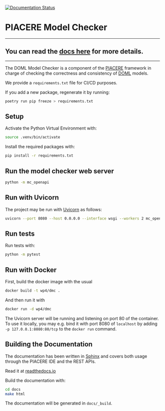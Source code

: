 [![Documentation Status](https://readthedocs.org/projects/piacere-model-checker/badge/?version=latest)](https://piacere-model-checker.readthedocs.io/en/latest/?badge=latest)

# PIACERE Model Checker
_______________________
## **You can read the [docs here](https://piacere-model-checker.readthedocs.io/en/latest/) for more details.**
_______________________

The DOML Model Checker is a component of the [PIACERE](https://www.piacere-project.eu/) framework
in charge of checking the correctness and consistency of
[DOML](https://www.piacere-doml.deib.polimi.it/) models.


 We provide a `requirements.txt` file for CI/CD purposes.

 If you add a new package, regenerate it by running:
 
 ```sh
 poetry run pip freeze > requirements.txt
 ```

## Setup

Activate the Python Virtual Environment with:
```sh
source .venv/bin/activate
```
Install the required packages with:
```sh
pip install -r requirements.txt
```

## Run the model checker web server
```sh
python -m mc_openapi
```

## Run with Uvicorn

The project may be run with [Uvicorn](https://www.uvicorn.org/) as follows:
```sh
uvicorn --port 8080 --host 0.0.0.0 --interface wsgi --workers 2 mc_openapi.app_config:app
```
## Run tests

Run tests with:
```sh
python -m pytest
```


## Run with Docker

First, build the docker image with the usual
```sh
docker build -t wp4/dmc .
```
And then run it with
```sh
docker run -d wp4/dmc
```
The Uvicorn server will be running and listening on port 80 of the container.
To use it locally, you may e.g. bind it with port 8080 of `localhost`
by adding `-p 127.0.0.1:8080:80/tcp` to the `docker run` command.


## Building the Documentation

The documentation has been written in [Sphinx](https://www.sphinx-doc.org/)
and covers both usage through the PIACERE IDE and the REST APIs.

Read it at [readthedocs.io](https://piacere-model-checker.readthedocs.io/en/latest/)

Build the documentation with:
```sh
cd docs
make html
```

The documentation will be generated in `docs/_build`.
